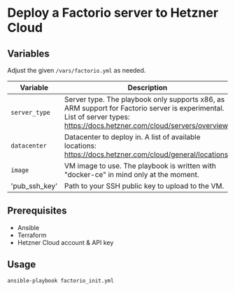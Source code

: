 # Deploy a Factorio server to Hetzner Cloud

## Variables
Adjust the given `/vars/factorio.yml` as needed.

| Variable | Description | Example |
| -------- | ----------- | ------- |
| `server_type` | Server type. The playbook only supports x86, as ARM support for Factorio server is experimental. List of server types: https://docs.hetzner.com/cloud/servers/overview/ | "cx32" |
| `datacenter` | Datacenter to deploy in. A list of available locations: https://docs.hetzner.com/cloud/general/locations/ | "fsn1-dc14" |
| `image` | VM image to use. The playbook is written with "docker-ce" in mind only at the moment. | "docker-ce" |
| 'pub_ssh_key' | Path to your SSH public key to upload to the VM. | "~/.ssh/id_rsa.pub" |

## Prerequisites
- Ansible
- Terraform
- Hetzner Cloud account & API key

## Usage
```
ansible-playbook factorio_init.yml
```
